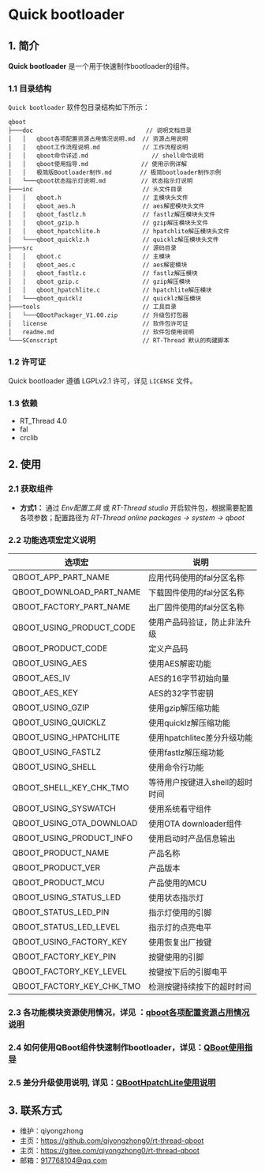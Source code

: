﻿# Quick bootloader

## 1. 简介

**Quick bootloader** 是一个用于快速制作bootloader的组件。

### 1.1 目录结构

`Quick bootloader` 软件包目录结构如下所示：

``` 
qboot
├───doc                                // 说明文档目录
│   │   qboot各项配置资源占用情况说明.md  // 资源占用说明
│   │   qboot工作流程说明.md            // 工作流程说明
│   │   qboot命令详述.md            	  // shell命令说明
│   │   qboot使用指导.md               // 使用示例详解
│   │   极简版Bootloader制作.md        // 极简bootloader制作示例
│   └───qboot状态指示灯说明.md          // 状态指示灯说明
├───inc                               // 头文件目录
│   │   qboot.h                       // 主模块头文件
│   │   qboot_aes.h                   // aes解密模块头文件
│   │   qboot_fastlz.h                // fastlz解压模块头文件
│   │   qboot_gzip.h                  // gzip解压模块头文件
│   │   qboot_hpatchlite.h            // hpatchlite解压模块头文件
│   └───qboot_quicklz.h     	      // quicklz解压模块头文件
├───src                               // 源码目录
│   │   qboot.c                       // 主模块
│   │   qboot_aes.c                   // aes解密模块
│   │   qboot_fastlz.c                // fastlz解压模块
│   │   qboot_gzip.c                  // gzip解压模块
│   │   qboot_hpatchlite.c            // hpatchlite解压模块
│   └───qboot_quicklz                 // quicklz解压模块
├───tools                             // 工具目录
│   └───QBootPackager_V1.00.zip       // 升级包打包器
│   license                           // 软件包许可证
│   readme.md                         // 软件包使用说明
└───SConscript                        // RT-Thread 默认的构建脚本
```

### 1.2 许可证

Quick bootloader 遵循 LGPLv2.1 许可，详见 `LICENSE` 文件。

### 1.3 依赖

- RT_Thread 4.0
- fal
- crclib

## 2. 使用

### 2.1 获取组件

- **方式1：**
通过 *Env配置工具* 或 *RT-Thread studio* 开启软件包，根据需要配置各项参数；配置路径为 *RT-Thread online packages -> system -> qboot* 

### 2.2 功能选项宏定义说明

| 选项宏 | 说明 |
| ---- | ---- |
| QBOOT_APP_PART_NAME 	    | 应用代码使用的fal分区名称
| QBOOT_DOWNLOAD_PART_NAME 	| 下载固件使用的fal分区名称
| QBOOT_FACTORY_PART_NAME 	| 出厂固件使用的fal分区名称
| QBOOT_USING_PRODUCT_CODE 	| 使用产品码验证，防止非法升级
| QBOOT_PRODUCT_CODE 	    | 定义产品码
| QBOOT_USING_AES 		    | 使用AES解密功能
| QBOOT_AES_IV 		    	| AES的16字节初始向量
| QBOOT_AES_KEY 		    | AES的32字节密钥
| QBOOT_USING_GZIP 			| 使用gzip解压缩功能
| QBOOT_USING_QUICKLZ 		| 使用quicklz解压缩功能
| QBOOT_USING_HPATCHLITE    | 使用hpatchlitec差分升级功能
| QBOOT_USING_FASTLZ 		| 使用fastlz解压缩功能
| QBOOT_USING_SHELL 		| 使用命令行功能
| QBOOT_SHELL_KEY_CHK_TMO 	| 等待用户按键进入shell的超时时间
| QBOOT_USING_SYSWATCH 		| 使用系统看守组件
| QBOOT_USING_OTA_DOWNLOAD 	| 使用OTA downloader组件
| QBOOT_USING_PRODUCT_INFO 	| 使用启动时产品信息输出
| QBOOT_PRODUCT_NAME 	    | 产品名称
| QBOOT_PRODUCT_VER 	    | 产品版本
| QBOOT_PRODUCT_MCU 	    | 产品使用的MCU
| QBOOT_USING_STATUS_LED 	| 使用状态指示灯
| QBOOT_STATUS_LED_PIN 	    | 指示灯使用的引脚
| QBOOT_STATUS_LED_LEVEL 	| 指示灯的点亮电平
| QBOOT_USING_FACTORY_KEY 	| 使用恢复出厂按键
| QBOOT_FACTORY_KEY_PIN 	| 按键使用的引脚
| QBOOT_FACTORY_KEY_LEVEL 	| 按键按下后的引脚电平
| QBOOT_FACTORY_KEY_CHK_TMO | 检测按键持续按下的超时时间

### 2.3 各功能模块资源使用情况，详见 ：[qboot各项配置资源占用情况说明](https://gitee.com/qiyongzhong0/rt-thread-qboot/blob/master/doc/QBoot%E5%90%84%E9%A1%B9%E9%85%8D%E7%BD%AE%E8%B5%84%E6%BA%90%E5%8D%A0%E7%94%A8%E6%83%85%E5%86%B5%E8%AF%B4%E6%98%8E.md)

### 2.4 如何使用QBoot组件快速制作bootloader，详见：[QBoot使用指导](https://gitee.com/qiyongzhong0/rt-thread-qboot/blob/master/doc/QBoot%E4%BD%BF%E7%94%A8%E6%8C%87%E5%AF%BC.md)

### 2.5 差分升级使用说明, 详见：[QBootHpatchLite使用说明](https://gitee.com/qiyongzhong0/rt-thread-qboot/blob/master/doc/QBootHpatchLite%E4%BD%BF%E7%94%A8%E8%AF%B4%E6%98%8E.md)

## 3. 联系方式

* 维护：qiyongzhong
* 主页：https://github.com/qiyongzhong0/rt-thread-qboot
* 主页：https://gitee.com/qiyongzhong0/rt-thread-qboot
* 邮箱：917768104@qq.com

